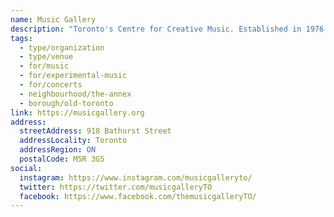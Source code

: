 ```yaml
---
name: Music Gallery
description: "Toronto's Centre for Creative Music. Established in 1976 by members of the Canadian Creative Music Collective (CCMC), the Music Gallery cultivates artistic experimentation and community through sound, music and sharing in the creative process. The Music Gallery develops, presents and promotes contemporary music in all genres, fostering innovation and experimentation in music for nearly 50 years."
tags:
  - type/organization
  - type/venue
  - for/music
  - for/experimental-music
  - for/concerts
  - neighbourhood/the-annex
  - borough/old-toronto
link: https://musicgallery.org
address:
  streetAddress: 918 Bathurst Street
  addressLocality: Toronto
  addressRegion: ON
  postalCode: M5R 3G5
social:
  instagram: https://www.instagram.com/musicgalleryto/
  twitter: https://twitter.com/musicgalleryTO
  facebook: https://www.facebook.com/themusicgalleryTO/
---
```

